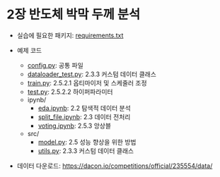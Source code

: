 # 2장 반도체 박막 두께 분석

* 실습에 필요한 패키지: [requirements.txt](requirements.txt)
* 예제 코드
  - [config.py](config.py): 공통 파일
  - [dataloader_test.py](dataloader_test.py): 2.3.3 커스텀 데이터 클래스
  - [train.py](train.py): 2.5.2.1 옵티마이저 및 스케줄러 조정
  - [test.py](test.py): 2.5.2.2 하이퍼파라미터
  - ipynb/
    - [eda.ipynb](ipynb/eda.ipynb): 2.2 탐색적 데이터 분석
    - [split_file.ipynb](ipynb/split_file.ipynb): 2.3 데이터 전처리
    - [voting.ipynb](ipynb/voting.ipynb): 2.5.3 앙상블
  + src/
    - [model.py](src/model.py): 2.5 성능 향상을 위한 방법
    - [utils.py](src/utils.py): 2.3.3 커스텀 데이터 클래스
  
* 데이터 다운로드: https://dacon.io/competitions/official/235554/data/
